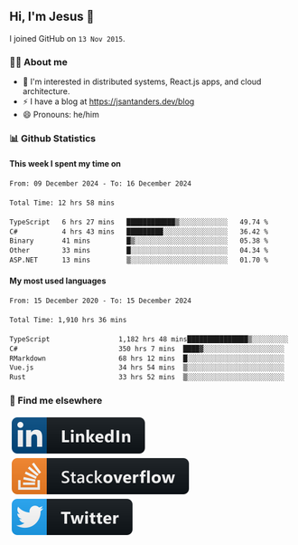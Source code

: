 ## Hi, I'm Jesus 👋

I joined GitHub on `13 Nov 2015`.

<!-- Talking about you -->

### 👨‍💻 About me

- 👦 I'm interested in distributed systems, React.js apps, and cloud architecture.
- ⚡️ I have a blog at <https://jsantanders.dev/blog>
- 😄 Pronouns: he/him

### 📊 Github Statistics

#### This week I spent my time on

<!--START_SECTION:weekly-->

```txt
From: 09 December 2024 - To: 16 December 2024

Total Time: 12 hrs 58 mins

TypeScript   6 hrs 27 mins   ████████████▒░░░░░░░░░░░░   49.74 %
C#           4 hrs 43 mins   █████████░░░░░░░░░░░░░░░░   36.42 %
Binary       41 mins         █▒░░░░░░░░░░░░░░░░░░░░░░░   05.38 %
Other        33 mins         █░░░░░░░░░░░░░░░░░░░░░░░░   04.34 %
ASP.NET      13 mins         ▒░░░░░░░░░░░░░░░░░░░░░░░░   01.70 %
```

<!--END_SECTION:weekly-->

#### My most used languages

<!--START_SECTION:alltime-->

```txt
From: 15 December 2020 - To: 15 December 2024

Total Time: 1,910 hrs 36 mins

TypeScript                 1,182 hrs 48 mins███████████████▒░░░░░░░░░   61.91 %
C#                         350 hrs 7 mins  ████▓░░░░░░░░░░░░░░░░░░░░   18.33 %
RMarkdown                  68 hrs 12 mins  █░░░░░░░░░░░░░░░░░░░░░░░░   03.57 %
Vue.js                     34 hrs 54 mins  ▒░░░░░░░░░░░░░░░░░░░░░░░░   01.83 %
Rust                       33 hrs 52 mins  ▒░░░░░░░░░░░░░░░░░░░░░░░░   01.77 %
```

<!--END_SECTION:alltime-->

### 📢 Find me elsewhere

<p>
  <a target="_blank" href="https://linkedin.com/in/jsantanders">
    <img src="https://github.com/jsantanders/jsantanders/blob/master/img/linkedin.svg" alt="LinkedIn" style="vertical-align:top; margin:4px">
  </a>
  
  <a target="_blank" href="https://stackoverflow.com/users/7318331/jesus-santander">
    <img src="https://github.com/jsantanders/jsantanders/blob/master/img/stackoverflow.svg" alt="StackOverflow" style="vertical-align:top; margin:4px">
  </a>
  
  <a target="_blank" href="http://twitter.com/jsantanders">
    <img src="https://github.com/jsantanders/jsantanders/blob/master/img/twitter.svg" alt="Twitter" style="vertical-align:top; margin:4px">
  </a>
</p>
